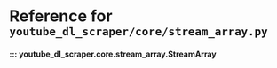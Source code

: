 # Reference for <small>`youtube_dl_scraper/core/stream_array.py`</small>


#### ::: youtube_dl_scraper.core.stream_array.StreamArray
<!--    options:
        show_root_heading: false-->

<br><br>
